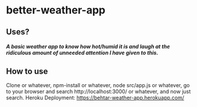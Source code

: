 # better-weather-app

## Uses?

##### A basic weather app to know how hot/humid it is and laugh at the ridiculous amount of unneeded attention I have given to this.

## How to use

Clone or whatever, npm-install or whatever, node src/app.js or whatever, go to your browser and search http://localhost:3000/ or whatever, and now just search.
Heroku Deployment: https://behtar-weather-app.herokuapp.com/
